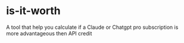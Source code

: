 # is-it-worth
A tool that help you calculate if a Claude or Chatgpt pro subscription is more advantageous then API credit
